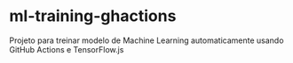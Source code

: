 # ml-training-ghactions
Projeto para treinar modelo de Machine Learning automaticamente usando GitHub Actions e TensorFlow.js
